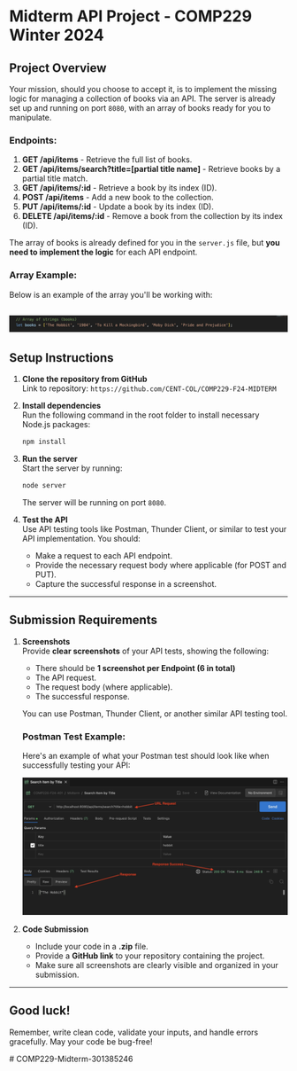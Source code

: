 # Midterm API Project - COMP229 Winter 2024

## Project Overview
Your mission, should you choose to accept it, is to implement the missing logic for managing a collection of books via an API. The server is already set up and running on port `8080`, with an array of books ready for you to manipulate.

### Endpoints:
1. **GET /api/items** - Retrieve the full list of books.
1. **GET /api/items/search?title=[partial title name]** - Retrieve books by a partial title match.
2. **GET /api/items/:id** - Retrieve a book by its index (ID).
3. **POST /api/items** - Add a new book to the collection.
4. **PUT /api/items/:id** - Update a book by its index (ID).
5. **DELETE /api/items/:id** - Remove a book from the collection by its index (ID).

The array of books is already defined for you in the `server.js` file, but **you need to implement the logic** for each API endpoint.

### Array Example:

Below is an example of the array you'll be working with:

![Array Example](public/images/array-example.jpg)
---

## Setup Instructions

1. **Clone the repository from GitHub**  
   Link to repository: `https://github.com/CENT-COL/COMP229-F24-MIDTERM`

2. **Install dependencies**  
   Run the following command in the root folder to install necessary Node.js packages:
   ```bash
   npm install
   ```

3. **Run the server**  
   Start the server by running:
   ```bash
   node server
   ```

   The server will be running on port `8080`.

4. **Test the API**  
   Use API testing tools like Postman, Thunder Client, or similar to test your API implementation. You should:
   - Make a request to each API endpoint.
   - Provide the necessary request body where applicable (for POST and PUT).
   - Capture the successful response in a screenshot.

---

## Submission Requirements

1. **Screenshots**  
   Provide **clear screenshots** of your API tests, showing the following:
   - There should be **1 screenshot per Endpoint (6 in total)**
   - The API request.
   - The request body (where applicable).
   - The successful response.
   
   You can use Postman, Thunder Client, or another similar API testing tool.
   ### Postman Test Example:

    Here's an example of what your Postman test should look like when successfully testing your API:

    ![Postman Example](public/images/postman-example.jpg)

2. **Code Submission**  
   - Include your code in a **.zip** file.
   - Provide a **GitHub link** to your repository containing the project.
   - Make sure all screenshots are clearly visible and organized in your submission.

---

## Good luck!
Remember, write clean code, validate your inputs, and handle errors gracefully. May your code be bug-free!


#   C O M P 2 2 9 - M i d t e r m - 3 0 1 3 8 5 2 4 6 
 
 